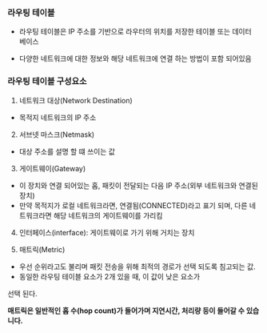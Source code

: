 ### 라우팅 테이블

- 라우팅 테이블은 IP 주소를 기반으로 라우터의 위치를 저장한 테이블 또는 데이터 베이스

- 다양한 네트워크에 대한 정보와 해당 네트워크에 연결 하는 방법이 포함 되어있음

### 라우팅 테이블 구성요소

1. 네트워크 대상(Network Destination)

  - 목적지 네트워크의 IP 주소

2. 서브넷 마스크(Netmask) 

  - 대상 주소를 설명 할 떄 쓰이는 값

3. 게이트웨이(Gateway) 

  - 이 장치와 연결 되어있는 홉, 패킷이 전달되는 다음 IP 주소(외부 네트워크와 연결된 장치) 
  - 만약 목적지가 로컬 네트워크라면, 연결됨(CONNECTED)라고 표기 되며, 다른 네트워크라면 해당 네트워크의 게이트웨이를 가리킴

4. 인터페이스(interface): 게이트웨이로 가기 위해 거치는 장치
 
5. 매트릭(Metric) 
  - 우선 순위라고도 불리며 패킷 전송을 위해 최적의 경로가 선택 되도록 침고되는 값. 
  - 동일한 라우팅 테이블 요소가 2개 있을 때, 이 값이 낮은 요소가

선택 된다.

**매트릭은 일반적인 홉 수(hop count)가 들어가며 지연시간, 처리량 등이 들어갈 수 있습니다.**
